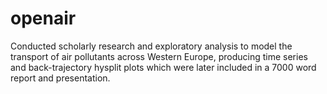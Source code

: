 # openair
 
Conducted scholarly research and exploratory analysis to model 
the transport of air pollutants across Western Europe, producing 
time series and back-trajectory hysplit plots which were later 
included in a 7000 word report and presentation.
